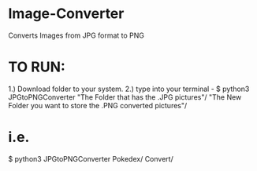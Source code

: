 # Image-Converter
Converts Images from JPG format to PNG

# TO RUN:
1.) Download folder to your system. 2.) type into your terminal - $ python3 JPGtoPNGConverter "The Folder that has the .JPG pictures"/  "The New Folder you want to store the .PNG converted pictures"/

# i.e.
$ python3 JPGtoPNGConverter Pokedex/ Convert/

